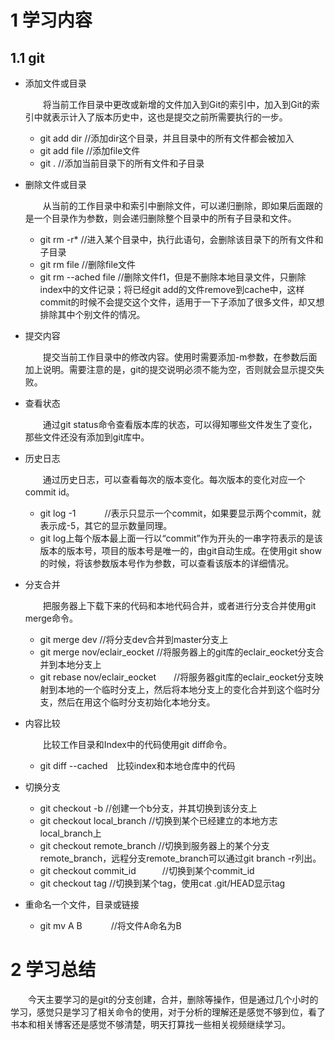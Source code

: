 # 1 学习内容

## 1.1 git

* 添加文件或目录

  &emsp;&emsp;将当前工作目录中更改或新增的文件加入到Git的索引中，加入到Git的索引中就表示计入了版本历史中，这也是提交之前所需要执行的一步。

  * git add dir        //添加dir这个目录，并且目录中的所有文件都会被加入
  * git add file        //添加file文件
  * git .                    //添加当前目录下的所有文件和子目录

* 删除文件或目录

  &emsp;&emsp;从当前的工作目录中和索引中删除文件，可以递归删除，即如果后面跟的是一个目录作为参数，则会递归删除整个目录中的所有子目录和文件。

  * git rm -r*          //进入某个目录中，执行此语句，会删除该目录下的所有文件和子目录
  * git rm file          //删除file文件
  * git rm --ached file    //删除文件f1，但是不删除本地目录文件，只删除index中的文件记录；将已经git add的文件remove到cache中，这样commit的时候不会提交这个文件，适用于一下子添加了很多文件，却又想排除其中个别文件的情况。

* 提交内容

  &emsp;&emsp;提交当前工作目录中的修改内容。使用时需要添加-m参数，在参数后面加上说明。需要注意的是，git的提交说明必须不能为空，否则就会显示提交失败。

* 查看状态

  &emsp;&emsp;通过git status命令查看版本库的状态，可以得知哪些文件发生了变化，那些文件还没有添加到git库中。

* 历史日志

  &emsp;&emsp;通过历史日志，可以查看每次的版本变化。每次版本的变化对应一个commit id。

  * git log -1 　　　//表示只显示一个commit，如果要显示两个commit，就表示成-5，其它的显示数量同理。
  * git log上每个版本最上面一行以“commit”作为开头的一串字符表示的是该版本的版本号，项目的版本号是唯一的，由git自动生成。在使用git show的时候，将该参数版本号作为参数，可以查看该版本的详细情况。

* 分支合并

  &emsp;&emsp;把服务器上下载下来的代码和本地代码合并，或者进行分支合并使用git merge命令。

  * git merge dev         //将分支dev合并到master分支上　
  * git merge nov/eclair_eocket         //将服务器上的git库的eclair_eocket分支合并到本地分支上
  * git rebase nov/eclair_eocket　　//将服务器git库的eclair_eocket分支映射到本地的一个临时分支上，然后将本地分支上的变化合并到这个临时分支，然后在用这个临时分支初始化本地分支。

* 内容比较

  &emsp;&emsp;比较工作目录和Index中的代码使用git diff命令。

  * git diff --cached　比较index和本地仓库中的代码

* 切换分支
  * git checkout -b     //创建一个b分支，并其切换到该分支上
  * git checkout local_branch  //切换到某个已经建立的本地方志local_branch上
  * git checkout remote_branch  //切换到服务器上的某个分支remote_branch，远程分支remote_branch可以通过git branch -r列出。
  * git checkout commit_id　　　//切换到某个commit_id
  * git checkout tag         //切换到某个tag，使用cat .git/HEAD显示tag
* 重命名一个文件，目录或链接
  * git mv A B 　　　//将文件A命名为B

# 2 学习总结

&emsp;&emsp;今天主要学习的是git的分支创建，合并，删除等操作，但是通过几个小时的学习，感觉只是学习了相关命令的使用，对于分析的理解还是感觉不够到位，看了书本和相关博客还是感觉不够清楚，明天打算找一些相关视频继续学习。
